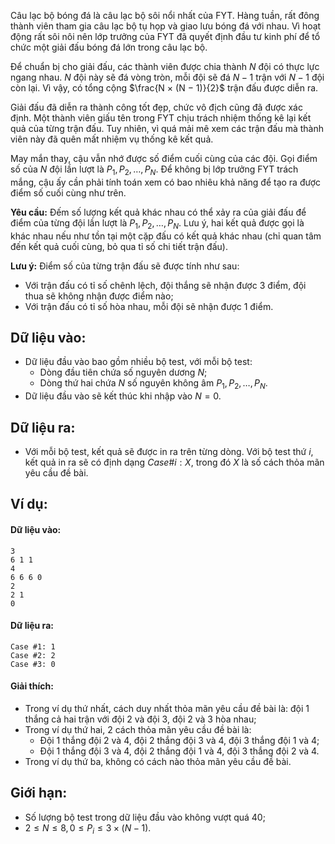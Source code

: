 <!--**<center>NGUỒN: Free Contest FYT Code Cup Day 2</center>**-->

Câu lạc bộ bóng đá là câu lạc bộ sôi nổi nhất của FYT. Hàng tuần, rất đông thành viên tham gia câu lạc bộ tụ họp và giao lưu bóng đá với nhau. Vì hoạt động rất sôi nôi nên lớp trưởng của FYT đã quyết định đầu tư kinh phí để tổ chức một giải đấu bóng đá lớn trong câu lạc bộ.

Để chuẩn bị cho giải đấu, các thành viên được chia thành $N$ đội có thực lực ngang nhau. $N$ đội này sẽ đá vòng tròn, mỗi đội sẽ đá $N − 1$ trận với $N − 1$ đội còn lại. Vì vậy, có tổng cộng $\frac{N × (N − 1)}{2}$ trận đấu được diễn ra.

Giải đấu đã diễn ra thành công tốt đẹp, chức vô địch cũng đã được xác định. Một thành viên giấu tên trong FYT chịu trách nhiệm thống kê lại kết quả của từng trận đấu. Tuy nhiên, vì quá mải mê xem các trận đấu mà thành viên này đã quên mất nhiệm vụ thống kê kết quả.

May mắn thay, cậu vẫn nhớ được số điểm cuối cùng của các đội. Gọi điểm số của $N$ đội lần lượt là $P_1, P_2,…, P_N$. Để không bị lớp trưởng FYT trách mắng, cậu ấy cần phải tính toán xem có bao nhiêu khả năng để tạo ra được điểm số cuối cùng như trên.

**Yêu cầu:** Đếm số lượng kết quả khác nhau có thể xảy ra của giải đấu để điểm của từng đội lần lượt là $P_1, P_2,…, P_N$. Lưu ý, hai kết quả được gọi là khác nhau nếu như tồn tại một cặp đấu có kết quả khác nhau (chỉ quan tâm đến kết quả cuối cùng, bỏ qua tỉ số chi tiết trận đấu).

**Lưu ý:** Điểm số của từng trận đấu sẽ được tính như sau:
- Với trận đấu có tỉ số chênh lệch, đội thắng sẽ nhận được $3$ điểm, đội thua sẽ không nhận được điểm nào;
- Với trận đấu có tỉ số hòa nhau, mỗi đội sẽ nhận được $1$ điểm.

## Dữ liệu vào:
- Dữ liệu đầu vào bao gồm nhiều bộ test, với mỗi bộ test:
    - Dòng đầu tiên chứa số nguyên dương $N$;
    - Dòng thứ hai chứa $N$ số nguyên không âm $P_1, P_2,…, P_N$.
- Dữ liệu đầu vào sẽ kết thúc khi nhập vào $N = 0$.

## Dữ liệu ra:
- Với mỗi bộ test, kết quả sẽ được in ra trên từng dòng. Với bộ test thứ $i$, kết quả in ra sẽ có định dạng $Case \#i: X$, trong đó $X$ là số cách thỏa mãn yêu cầu đề bài.

## Ví dụ:
#### Dữ liệu vào:
```
3
6 1 1
4
6 6 6 0
2
2 1
0
```

#### Dữ liệu ra:
```
Case #1: 1
Case #2: 2
Case #3: 0
```

#### Giải thích:
- Trong ví dụ thứ nhất, cách duy nhất thỏa mãn yêu cầu đề bài là: đội $1$ thắng cả hai trận với đội $2$ và đội $3$, đội $2$ và $3$ hòa nhau;
- Trong ví dụ thứ hai, $2$ cách thỏa mãn yêu cầu đề bài là:
    - Đội $1$ thắng đội $2$ và $4$, đội $2$ thắng đội $3$ và $4$, đội $3$ thắng đội $1$ và $4$;
    - Đội $1$ thắng đội $3$ và $4$, đội $2$ thắng đội $1$ và $4$, đội $3$ thắng đội $2$ và $4$.
- Trong ví dụ thứ ba, không có cách nào thỏa mãn yêu cầu đề bài.

## Giới hạn:
- Số lượng bộ test trong dữ liệu đầu vào không vượt quá $40$;
- $2 ≤ N ≤ 8, 0 ≤ P_i ≤ 3 × (N − 1)$.